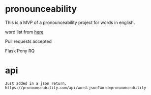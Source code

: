 # pronounceability

This is a MVP of a pronounceability project for words in english.

word list from [here](https://github.com/dwyl/english-words)

Pull requests accepted

Flask
Pony
RQ


# api

    Just added in a json return, https://pronounceability.com/api/word.json?word=pronounceability